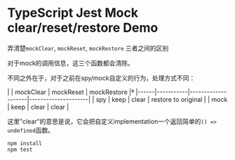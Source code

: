 TypeScript Jest Mock clear/reset/restore Demo
==============================================

弄清楚`mockClear`, `mockReset`, `mockRestore` 三者之间的区别

对于mock的调用信息，这三个函数都会清除。

不同之外在于，对于之前在spy/mock自定义的行为，处理方式不同：

|      | mockClear | mockReset          | mockRestore         |ª
|------|-----------|--------------------|---------------------|
| spy  | keep      | clear              | restore to original |
| mock | keep      | clear              | clear               |

这里"clear"的意思是说，它会把自定义implementation一个返回简单的`() => undefined`函数。

```
npm install
npm test
```
